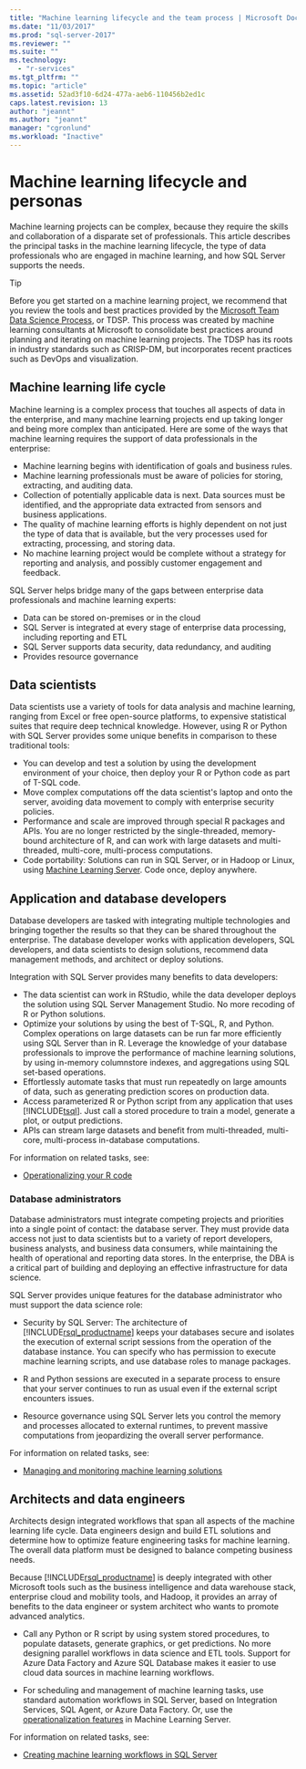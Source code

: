 ```yaml
---
title: "Machine learning lifecycle and the team process | Microsoft Docs"
ms.date: "11/03/2017"
ms.prod: "sql-server-2017"
ms.reviewer: ""
ms.suite: ""
ms.technology: 
  - "r-services"
ms.tgt_pltfrm: ""
ms.topic: "article"
ms.assetid: 52ad3f10-6d24-477a-aeb6-110456b2ed1c
caps.latest.revision: 13
author: "jeannt"
ms.author: "jeannt"
manager: "cgronlund"
ms.workload: "Inactive"
---
```

# Machine learning lifecycle and personas

Machine learning projects can be complex, because they require the skills and collaboration of a disparate set of professionals. This article describes the principal tasks in the machine learning lifecycle, the type of data professionals who are engaged in machine learning, and how SQL Server supports the needs.

> [!TIP]
> 
> Before you get started on a machine learning project, we recommend that you review the tools and best practices provided by the [Microsoft Team Data Science Process](https://blogs.technet.microsoft.com/machinelearning/2017/10/09/the-microsoft-team-data-science-process-tdsp-recent-updates/), or TDSP. This process was created by machine learning consultants at Microsoft to consolidate best practices around planning and iterating on machine learning projects. The TDSP has its roots in industry standards such as CRISP-DM, but incorporates recent practices such as DevOps and visualization.

## Machine learning life cycle

Machine learning is a complex process that touches all aspects of data in the enterprise, and many machine learning projects end up taking longer and being more complex than anticipated. Here are some of the ways that machine learning requires the support of data professionals in the enterprise:

+ Machine learning begins with identification of goals and business rules.
+ Machine learning professionals must be aware of policies for storing, extracting, and auditing data.
+ Collection of potentially applicable data is next.  Data sources must be identified, and the appropriate data extracted from sensors and business applications. 
+ The quality of machine learning efforts is highly dependent on not just the type of data that is available, but the very processes used for extracting, processing, and storing data. 
+ No machine learning project would be complete without a strategy for reporting and analysis, and possibly customer engagement and feedback.

SQL Server helps bridge many of the gaps between enterprise data professionals and machine learning experts:

+ Data can be stored on-premises or in the cloud
+ SQL Server is integrated at every stage of enterprise data processing, including reporting and ETL
+ SQL Server supports data security, data redundancy, and auditing
+ Provides resource governance

## Data scientists

Data scientists use a variety of tools for data analysis and machine learning, ranging from Excel or free open-source platforms, to expensive statistical suites that require deep technical knowledge. However, using R or Python with SQL Server provides some unique benefits in comparison to these traditional tools:

+ You can develop and test a solution by using the development environment of your choice, then deploy your R or Python code as part of T-SQL code.
+ Move complex computations off the data scientist's laptop and onto the server, avoiding data movement to comply with enterprise security policies.
+ Performance and scale are improved through special R packages and APIs. You are no longer restricted by the single-threaded, memory-bound architecture of R, and can work with large datasets and multi-threaded, multi-core, multi-process computations.
+ Code portability: Solutions can run in SQL Server, or in Hadoop or Linux, using [Machine Learning Server](https://docs.microsoft.com/machine-learning-server/what-is-machine-learning-server). Code once, deploy anywhere.

## Application and database developers

Database developers are tasked with integrating multiple technologies and bringing together the results so that they can be shared throughout the enterprise. The database developer works with application developers, SQL developers, and data scientists to design solutions, recommend data management methods, and architect or deploy solutions.

Integration with SQL Server provides many benefits to data developers:

+ The data scientist can work in RStudio, while the data developer deploys the solution using SQL Server Management Studio. No more recoding of R or Python solutions.
+ Optimize your solutions by using the best of T-SQL, R, and Python. Complex operations on large datasets can be run far more efficiently using SQL Server than in R. Leverage the knowledge of your database professionals to improve the performance of machine learning solutions, by using in-memory columnstore indexes, and aggregations using SQL set-based operations. 
+ Effortlessly automate tasks that must run repeatedly on large amounts of data, such as generating prediction scores on production data. 
+ Access parameterized R or Python script from any application that uses [!INCLUDE[tsql](../../includes/tsql-md.md)]. Just call a stored procedure to train a model, generate a plot, or output predictions.
+ APIs can stream large datasets and benefit from multi-threaded, multi-core, multi-process in-database computations.

For information on related tasks, see:
+ [Operationalizing your R code](../../advanced-analytics/r/operationalizing-your-r-code.md)

### Database administrators

Database administrators must integrate competing projects and priorities into a single point of contact: the database server. They must provide data access not just to data scientists but to a variety of report developers, business analysts, and business data consumers, while maintaining the health of operational and reporting data stores. In the enterprise, the DBA is a critical part of building and deploying an effective infrastructure for data science. 

SQL Server provides unique features for the database administrator who must support the data science role:

+ Security by SQL Server: The architecture of [!INCLUDE[rsql_productname](../../includes/rsql-productname-md.md)] keeps your databases secure and isolates the execution of external script sessions from the operation of the database instance. You can specify who has permission to execute machine learning scripts, and use database roles to manage packages.

+ R and Python sessions are executed in a separate process to ensure that your server continues to run as usual even if the external script encounters issues.

+ Resource governance using SQL Server lets you control the memory and processes allocated to external runtimes, to prevent massive computations from jeopardizing the overall server performance.

For information on related tasks, see:
+ [Managing and monitoring machine learning solutions](../../advanced-analytics/r/managing-and-monitoring-r-solutions.md)

## Architects and data engineers

Architects design integrated workflows that span all aspects of the machine learning life cycle. Data engineers design and build ETL solutions and determine how to optimize feature engineering tasks for machine learning. The overall data platform must be designed to balance competing business needs.

Because [!INCLUDE[rsql_productname](../../includes/rsql-productname-md.md)] is deeply integrated with other Microsoft tools such as the business intelligence and data warehouse stack, enterprise cloud and mobility tools, and Hadoop, it provides an array of benefits to the data engineer or system architect who wants to promote advanced analytics.

+ Call any Python or R script by using system stored procedures, to populate datasets, generate graphics, or get predictions. No more designing parallel workflows in data science and ETL tools. Support for Azure Data Factory and Azure SQL Database makes it easier to use cloud data sources in machine learning workflows.

+ For scheduling and management of machine learning tasks, use standard automation workflows in SQL Server, based on Integration Services, SQL Agent, or Azure Data Factory. Or, use the [operationalization features](https://docs.microsoft.com/machine-learning-server/operationalize/how-to-deploy-web-service-publish-manage-in-r) in Machine Learning Server.

For information on related tasks, see:

+ [Creating machine learning workflows in SQL Server](../../advanced-analytics/r/creating-workflows-that-use-r-in-sql-server.md)

